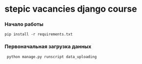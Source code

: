 # stepic vacancies django course


### Начало работы
```
pip install -r requirements.txt
```

### Первоначальная загрузка данных

```
 python manage.py runscript data_uploading
```